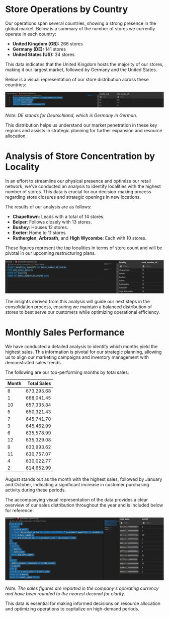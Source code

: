 # Store Operations by Country

Our operations span several countries, showing a strong presence in the global market. Below is a summary of the number of stores we currently operate in each country:

- **United Kingdom (GB):** 266 stores
- **Germany (DE):** 141 stores
- **United States (US):** 34 stores

This data indicates that the United Kingdom hosts the majority of our stores, making it our largest market, followed by Germany and the United States.

Below is a visual representation of our store distribution across these countries:

![Business Query 1](/Images/Buissiness%20Query%201.png)

*Note: DE stands for Deutschland, which is Germany in German.*

This distribution helps us understand our market penetration in these key regions and assists in strategic planning for further expansion and resource allocation.


# Analysis of Store Concentration by Locality

In an effort to streamline our physical presence and optimize our retail network, we've conducted an analysis to identify localities with the highest number of stores. This data is crucial for our decision-making process regarding store closures and strategic openings in new locations.

The results of our analysis are as follows:

- **Chapeltown**: Leads with a total of 14 stores.
- **Belper**: Follows closely with 13 stores.
- **Bushey**: Houses 12 stores.
- **Exeter**: Home to 11 stores.
- **Rutherglen**, **Arbroath**, and **High Wycombe**: Each with 10 stores.

These figures represent the top localities in terms of store count and will be pivotal in our upcoming restructuring plans.

![Store Concentration by Locality](/Images/Buissiness%20Query%202.png)

The insights derived from this analysis will guide our next steps in the consolidation process, ensuring we maintain a balanced distribution of stores to best serve our customers while optimizing operational efficiency.


# Monthly Sales Performance

We have conducted a detailed analysis to identify which months yield the highest sales. This information is pivotal for our strategic planning, allowing us to align our marketing campaigns and inventory management with demonstrated sales trends.

The following are our top-performing months by total sales:

| Month | Total Sales |
|-------|------------:|
| 8     |  673,295.68 |
| 1     |  668,041.45 |
| 10    |  657,335.84 |
| 5     |  650,321.43 |
| 7     |  645,741.70 |
| 3     |  645,462.99 |
| 6     |  635,578.99 |
| 12    |  635,329.08 |
| 9     |  633,993.62 |
| 11    |  630,757.07 |
| 4     |  630,022.77 |
| 2     |  614,652.99 |

August stands out as the month with the highest sales, followed by January and October, indicating a significant increase in customer purchasing activity during these periods.

The accompanying visual representation of the data provides a clear overview of our sales distribution throughout the year and is included below for reference:

![Monthly Sales Distribution](Images/Buissiness%20Query%203.png)

*Note: The sales figures are reported in the company's operating currency and have been rounded to the nearest decimal for clarity.*

This data is essential for making informed decisions on resource allocation and optimizing operations to capitalize on high-demand periods.




